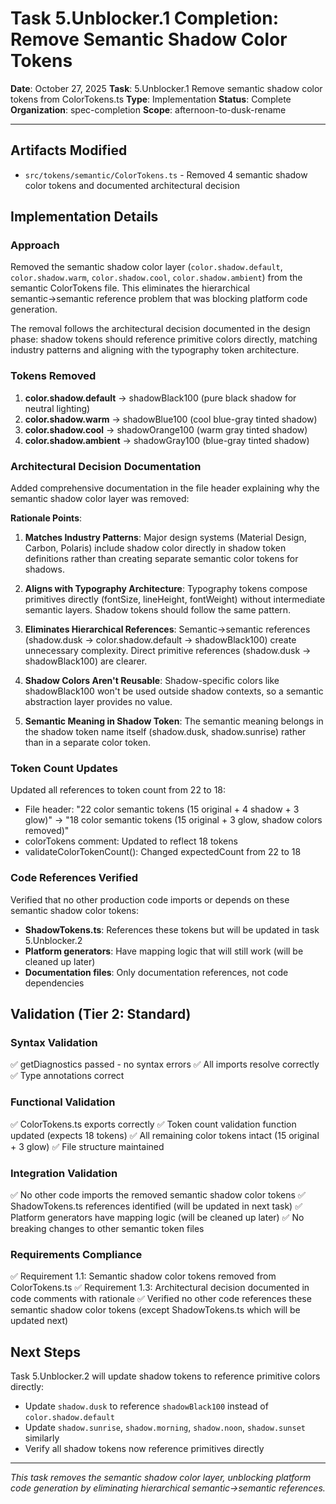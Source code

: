 # Task 5.Unblocker.1 Completion: Remove Semantic Shadow Color Tokens

**Date**: October 27, 2025
**Task**: 5.Unblocker.1 Remove semantic shadow color tokens from ColorTokens.ts
**Type**: Implementation
**Status**: Complete
**Organization**: spec-completion
**Scope**: afternoon-to-dusk-rename

---

## Artifacts Modified

- `src/tokens/semantic/ColorTokens.ts` - Removed 4 semantic shadow color tokens and documented architectural decision

## Implementation Details

### Approach

Removed the semantic shadow color layer (`color.shadow.default`, `color.shadow.warm`, `color.shadow.cool`, `color.shadow.ambient`) from the semantic ColorTokens file. This eliminates the hierarchical semantic→semantic reference problem that was blocking platform code generation.

The removal follows the architectural decision documented in the design phase: shadow tokens should reference primitive colors directly, matching industry patterns and aligning with the typography token architecture.

### Tokens Removed

1. **color.shadow.default** → shadowBlack100 (pure black shadow for neutral lighting)
2. **color.shadow.warm** → shadowBlue100 (cool blue-gray tinted shadow)
3. **color.shadow.cool** → shadowOrange100 (warm gray tinted shadow)
4. **color.shadow.ambient** → shadowGray100 (blue-gray tinted shadow)

### Architectural Decision Documentation

Added comprehensive documentation in the file header explaining why the semantic shadow color layer was removed:

**Rationale Points**:

1. **Matches Industry Patterns**: Major design systems (Material Design, Carbon, Polaris) include shadow color directly in shadow token definitions rather than creating separate semantic color tokens for shadows.

2. **Aligns with Typography Architecture**: Typography tokens compose primitives directly (fontSize, lineHeight, fontWeight) without intermediate semantic layers. Shadow tokens should follow the same pattern.

3. **Eliminates Hierarchical References**: Semantic→semantic references (shadow.dusk → color.shadow.default → shadowBlack100) create unnecessary complexity. Direct primitive references (shadow.dusk → shadowBlack100) are clearer.

4. **Shadow Colors Aren't Reusable**: Shadow-specific colors like shadowBlack100 won't be used outside shadow contexts, so a semantic abstraction layer provides no value.

5. **Semantic Meaning in Shadow Token**: The semantic meaning belongs in the shadow token name itself (shadow.dusk, shadow.sunrise) rather than in a separate color token.

### Token Count Updates

Updated all references to token count from 22 to 18:
- File header: "22 color semantic tokens (15 original + 4 shadow + 3 glow)" → "18 color semantic tokens (15 original + 3 glow, shadow colors removed)"
- colorTokens comment: Updated to reflect 18 tokens
- validateColorTokenCount(): Changed expectedCount from 22 to 18

### Code References Verified

Verified that no other production code imports or depends on these semantic shadow color tokens:
- **ShadowTokens.ts**: References these tokens but will be updated in task 5.Unblocker.2
- **Platform generators**: Have mapping logic that will still work (will be cleaned up later)
- **Documentation files**: Only documentation references, not code dependencies

## Validation (Tier 2: Standard)

### Syntax Validation
✅ getDiagnostics passed - no syntax errors
✅ All imports resolve correctly
✅ Type annotations correct

### Functional Validation
✅ ColorTokens.ts exports correctly
✅ Token count validation function updated (expects 18 tokens)
✅ All remaining color tokens intact (15 original + 3 glow)
✅ File structure maintained

### Integration Validation
✅ No other code imports the removed semantic shadow color tokens
✅ ShadowTokens.ts references identified (will be updated in next task)
✅ Platform generators have mapping logic (will be cleaned up later)
✅ No breaking changes to other semantic token files

### Requirements Compliance
✅ Requirement 1.1: Semantic shadow color tokens removed from ColorTokens.ts
✅ Requirement 1.3: Architectural decision documented in code comments with rationale
✅ Verified no other code references these semantic shadow color tokens (except ShadowTokens.ts which will be updated next)

## Next Steps

Task 5.Unblocker.2 will update shadow tokens to reference primitive colors directly:
- Update `shadow.dusk` to reference `shadowBlack100` instead of `color.shadow.default`
- Update `shadow.sunrise`, `shadow.morning`, `shadow.noon`, `shadow.sunset` similarly
- Verify all shadow tokens now reference primitives directly

---

*This task removes the semantic shadow color layer, unblocking platform code generation by eliminating hierarchical semantic→semantic references.*
